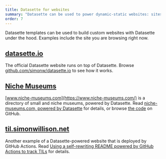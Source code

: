 ```yaml
---
title: Datasette for websites
summary: "Datasette can be used to power dynamic-static websites: sites that run on serverless hosting while providing dynamic data-backed functionality."
order: 7
---
```


Datasette templates can be used to build custom websites with Datasette under the hood. Examples include the site you are browsing right now.

## [datasette.io](https://datasette.io/)

The official Datasette website runs on top of Datasette. Browse [github.com/simonw/datasette.io](https://github.com/simonw/datasette.io) to see how it works.

## [Niche Museums](https://www.niche-museums.com/)

[www.niche-museums.com](https://www.niche-museums.com/) is a directory of small and niche museums, powered by Datasette. Read [niche-museums.com, powered by Datasette](https://simonwillison.net/2019/Nov/25/niche-museums/) for details, or browse [the code](https://github.com/simonw/museums) on GitHub.

## [til.simonwillison.net](https://til.simonwillison.net/)

Another example of a Datasette-powered website that is deployed by GitHub Actions. Read [Using a self-rewriting README powered by GitHub Actions to track TILs](https://simonwillison.net/2020/Apr/20/self-rewriting-readme/) for details.
